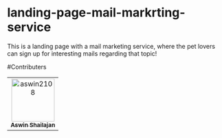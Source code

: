 # landing-page-mail-markrting-service
This is a landing page with a mail marketing service, where the pet lovers can sign up for interesting mails regarding that topic!

#Contributers
<!-- readme: contributors -start -->
<table>
<tr>
    <td align="center">
        <a href="https://github.com/aswin2108">
            <img src="https://avatars.githubusercontent.com/u/72661784?v=4" width="100;" alt="aswin2108"/>
            <br />
            <sub><b>Aswin Shailajan</b></sub>
        </a>
    </td></tr>
</table>
<!-- readme: contributors -end -->